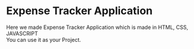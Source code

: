 # Expense Tracker Application
Here we made Expense Tracker Application which is made in HTML, CSS, JAVASCRIPT<br>
You can use it as your Project.